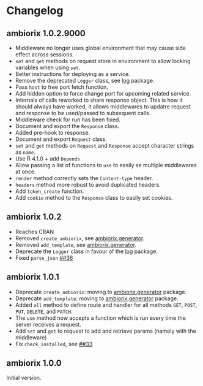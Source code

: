# Changelog

## ambiorix 1.0.2.9000

- Middleware no longer uses global environment that may cause side effect
across sessions.
- `set` and `get` methods on request store in environment to allow
locking variables when using `set`.
- Better instructions for deploying as a service.
- Remove the deprecated `Logger` class, see [log](https://github.com/devOpifex/log) package.
- Pass `host` to free port fetch function.
- Add hidden option to force change port for upcoming related service.
- Internals of calls reworked to share response object. 
This is how it should always have worked, it allows middlewares to 
updatre request and response to be used/passed to subsequent calls.
- Middleware check for run has been fixed.
- Document and export the `Response` class.
- Added pre-hook to response.
- Document and export `Request` class.
- `set` and `get` methods on `Request` and `Response` accept character
strings as `name`. 
- Use R 4.1.0 + add `Depends`
- Allow passing a list of functions to `use` to easily se multiple
middlewares at once.
- `render` method correctly sets the `Content-type` header.
- `headers` method more robust to avoid duplicated headers.
- Add `token_create` function.
- Add `cookie` method to the `Response` class to easily set cookies.

## ambiorix 1.0.2

- Reaches CRAN
- Removed `create_ambiorix`, see [ambiorix.generator](https://github.com/JohnCoene/ambiorix.generator).
- Removed `add_template`, see [ambiorix.generator](https://github.com/JohnCoene/ambiorix.generator).
- Deprecate the `Logger` class in favour of the [log](https://github.com/devOpifex/log) package.
- Fixed `parse_json` [##36](https://github.com/JohnCoene/ambiorix/issues/36)

## ambiorix 1.0.1

- Deprecate `create_ambiorix`: moving to [ambiorix.generator](https://github.com/JohnCoene/ambiorix.generator) package.
- Deprecate `add_template`: moving to [ambiorix.generator](https://github.com/JohnCoene/ambiorix.generator) package.
- Added `all` method to define route and handler for all methods `GET`, `POST`, `PUT`, `DELETE`, and `PATCH`.
- The `use` method now accepts a function which is run every time the server receives a request.
- Add `set` and `get` to request to add and retrieve params (namely with the middleware)
- Fix `check_installed`, see [##33](https://github.com/JohnCoene/ambiorix/issues/33)

## ambiorix 1.0.0

Initial version.
